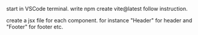 start in VSCode terminal. 
write npm create vite@latest 
follow instruction. 

create a jsx file for each component. for instance "Header" for header and "Footer" for footer etc. 
